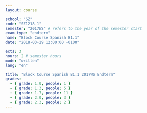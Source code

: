 ```yaml
---
layout: course

school: "SZ"
code: "SZ1218-1"
semester: "2017WS" # refers to the year of the semester start
exam_type: "endterm"
name: "Block Course Spanish B1.1"
date: "2018-03-29 12:00:00 +0100"

ects: 3
hours: 2 # semester hours
mode: "written"
lang: "en"

title: "Block Course Spanish B1.1 2017WS Endterm"
grades:
  - { grade: 1.0, people: 1 }
  - { grade: 1.3, people: 5 }
  - { grade: 1.7, people: 11 }
  - { grade: 2.0, people: 3 }
  - { grade: 2.3, people: 2 }
---
```



